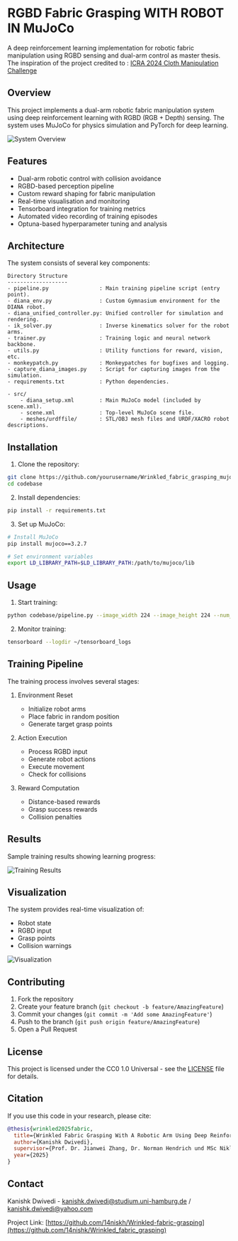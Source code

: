 # RGBD Fabric Grasping WITH ROBOT IN MuJoCo

A deep reinforcement learning implementation for robotic fabric manipulation using RGBD sensing and dual-arm control as master thesis. The inspiration of the project credited to : [ICRA 2024 Cloth Manipulation Challenge](https://airo.ugent.be/cloth_competition/)

## Overview

This project implements a dual-arm robotic fabric manipulation system using deep reinforcement learning with RGBD (RGB + Depth) sensing. The system uses MuJoCo for physics simulation and PyTorch for deep learning.

![System Overview](docs/images/system_overview.png)

## Features

- Dual-arm robotic control with collision avoidance
- RGBD-based perception pipeline
- Custom reward shaping for fabric manipulation
- Real-time visualisation and monitoring
- Tensorboard integration for training metrics
- Automated video recording of training episodes
- Optuna-based hyperparameter tuning and analysis

## Architecture

The system consists of several key components:

```
Directory Structure
-------------------
- pipeline.py                : Main training pipeline script (entry point).
- diana_env.py               : Custom Gymnasium environment for the DIANA robot.
- diana_unified_controller.py: Unified controller for simulation and rendering.
- ik_solver.py               : Inverse kinematics solver for the robot arms.
- trainer.py                 : Training logic and neural network backbone.
- utils.py                   : Utility functions for reward, vision, etc.
- monkeypatch.py             : Monkeypatches for bugfixes and logging.
- capture_diana_images.py    : Script for capturing images from the simulation.
- requirements.txt           : Python dependencies.

- src/
    - diana_setup.xml        : Main MuJoCo model (included by scene.xml).
    - scene.xml              : Top-level MuJoCo scene file.
    - meshes/urdffile/       : STL/OBJ mesh files and URDF/XACRO robot descriptions.
```

## Installation

1. Clone the repository:
```bash
git clone https://github.com/yourusername/Wrinkled_fabric_grasping_mujoco.git
cd codebase
```

2. Install dependencies:
```bash
pip install -r requirements.txt
```

3. Set up MuJoCo:
```bash
# Install MuJoCo
pip install mujoco==3.2.7

# Set environment variables
export LD_LIBRARY_PATH=$LD_LIBRARY_PATH:/path/to/mujoco/lib
```

## Usage

1. Start training:
```bash
python codebase/pipeline.py --image_width 224 --image_height 224 --num_timesteps 1000000
```

2. Monitor training:
```bash
tensorboard --logdir ~/tensorboard_logs
```

## Training Pipeline

The training process involves several stages:

1. Environment Reset
   - Initialize robot arms
   - Place fabric in random position
   - Generate target grasp points

2. Action Execution
   - Process RGBD input
   - Generate robot actions
   - Execute movement
   - Check for collisions

3. Reward Computation
   - Distance-based rewards
   - Grasp success rewards
   - Collision penalties

## Results

Sample training results showing learning progress:

![Training Results](resnet/)

## Visualization

The system provides real-time visualization of:
- Robot state
- RGBD input
- Grasp points
- Collision warnings

![Visualization](docs/images/visualization.png)

## Contributing

1. Fork the repository
2. Create your feature branch (`git checkout -b feature/AmazingFeature`)
3. Commit your changes (`git commit -m 'Add some AmazingFeature'`)
4. Push to the branch (`git push origin feature/AmazingFeature`)
5. Open a Pull Request

## License

This project is licensed under the CC0 1.0 Universal - see the [LICENSE](LICENSE) file for details.

## Citation

If you use this code in your research, please cite:

```bibtex
@thesis{wrinkled2025fabric,
  title={Wrinkled Fabric Grasping With A Robotic Arm Using Deep Reinforcement Learning},
  author={Kanishk Dwivedi},
  supervisor={Prof. Dr. Jianwei Zhang, Dr. Norman Hendrich und MSc Niklas Fiedler},
  year={2025}
}
```

## Contact

Kanishk Dwivedi - kanishk.dwivedi@studium.uni-hamburg.de / kanishk.dwivedi@yahoo.com

Project Link: [https://github.com/14niskh/Wrinkled-fabric-grasping](https://github.com/14nishk/Wrinkled_fabric_grasping)


